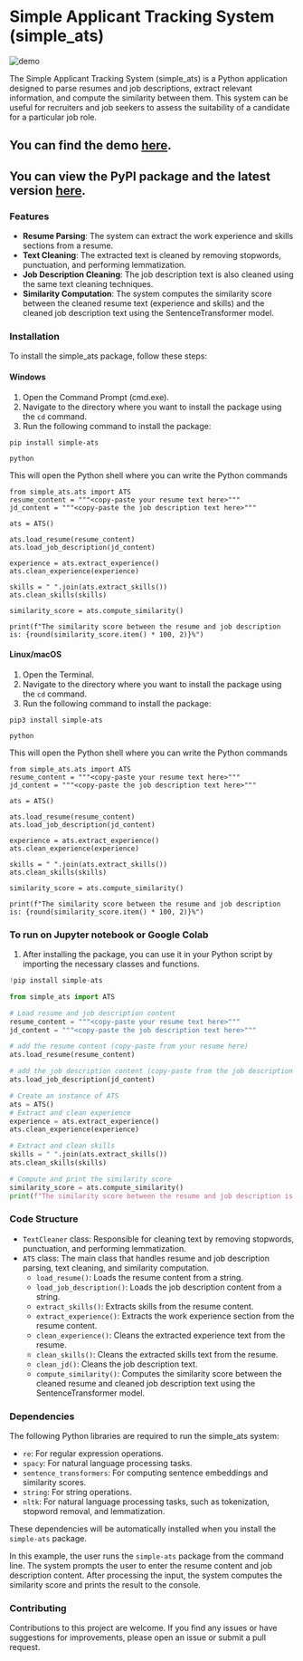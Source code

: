 # Simple Applicant Tracking System (simple_ats)
![demo](https://github.com/Spartan-119/ats_pypi/blob/main/simple%20ats.gif)

The Simple Applicant Tracking System (simple_ats) is a Python application designed to parse resumes and job descriptions, extract relevant information, and compute the similarity between them. This system can be useful for recruiters and job seekers to assess the suitability of a candidate for a particular job role.

## You can find the demo [here](https://colab.research.google.com/drive/10s83Nb2B0rSX4ZlZWjNVsbcONHiq4hZ6?usp=sharing).

## You can view the PyPI package and the latest version [here](https://pypi.org/project/simple-ats/).

### Features

- **Resume Parsing**: The system can extract the work experience and skills sections from a resume.
- **Text Cleaning**: The extracted text is cleaned by removing stopwords, punctuation, and performing lemmatization.
- **Job Description Cleaning**: The job description text is also cleaned using the same text cleaning techniques.
- **Similarity Computation**: The system computes the similarity score between the cleaned resume text (experience and skills) and the cleaned job description text using the SentenceTransformer model.

### Installation

To install the simple_ats package, follow these steps:

#### Windows

1. Open the Command Prompt (cmd.exe).
2. Navigate to the directory where you want to install the package using the `cd` command.
3. Run the following command to install the package:

```
pip install simple-ats
```
```
python
```

This will open the Python shell where you can write the Python commands

```
from simple_ats.ats import ATS
resume_content = """<copy-paste your resume text here>"""
jd_content = """<copy-paste the job description text here>"""

ats = ATS()

ats.load_resume(resume_content)
ats.load_job_description(jd_content)

experience = ats.extract_experience()
ats.clean_experience(experience)

skills = " ".join(ats.extract_skills())
ats.clean_skills(skills)

similarity_score = ats.compute_similarity()

print(f"The similarity score between the resume and job description is: {round(similarity_score.item() * 100, 2)}%")
```

#### Linux/macOS

1. Open the Terminal.
2. Navigate to the directory where you want to install the package using the `cd` command.
3. Run the following command to install the package:

```
pip3 install simple-ats
```
```
python
```

This will open the Python shell where you can write the Python commands

```
from simple_ats.ats import ATS
resume_content = """<copy-paste your resume text here>"""
jd_content = """<copy-paste the job description text here>"""

ats = ATS()

ats.load_resume(resume_content)
ats.load_job_description(jd_content)

experience = ats.extract_experience()
ats.clean_experience(experience)

skills = " ".join(ats.extract_skills())
ats.clean_skills(skills)

similarity_score = ats.compute_similarity()

print(f"The similarity score between the resume and job description is: {round(similarity_score.item() * 100, 2)}%")
```

### To run on Jupyter notebook or Google Colab

1. After installing the package, you can use it in your Python script by importing the necessary classes and functions.

```python
!pip install simple-ats
```
```python
from simple_ats import ATS
```

```python
# Load resume and job description content
resume_content = """<copy-paste your resume text here>"""
jd_content = """<copy-paste the job description text here>"""
```

```python
# add the resume content (copy-paste from your resume here)
ats.load_resume(resume_content)
```

```python
# add the job description content (copy-paste from the job description from the job board here)
ats.load_job_description(jd_content)
```

```python
# Create an instance of ATS
ats = ATS()
# Extract and clean experience
experience = ats.extract_experience()
ats.clean_experience(experience)

# Extract and clean skills
skills = " ".join(ats.extract_skills())
ats.clean_skills(skills)

# Compute and print the similarity score
similarity_score = ats.compute_similarity()
print(f"The similarity score between the resume and job description is: {round(similarity_score.item() * 100, 2)}%")
```

### Code Structure

- `TextCleaner` class: Responsible for cleaning text by removing stopwords, punctuation, and performing lemmatization.
- `ATS` class: The main class that handles resume and job description parsing, text cleaning, and similarity computation.
  - `load_resume()`: Loads the resume content from a string.
  - `load_job_description()`: Loads the job description content from a string.
  - `extract_skills()`: Extracts skills from the resume content.
  - `extract_experience()`: Extracts the work experience section from the resume content.
  - `clean_experience()`: Cleans the extracted experience text from the resume.
  - `clean_skills()`: Cleans the extracted skills text from the resume.
  - `clean_jd()`: Cleans the job description text.
  - `compute_similarity()`: Computes the similarity score between the cleaned resume and cleaned job description text using the SentenceTransformer model.

### Dependencies

The following Python libraries are required to run the simple_ats system:

- `re`: For regular expression operations.
- `spacy`: For natural language processing tasks.
- `sentence_transformers`: For computing sentence embeddings and similarity scores.
- `string`: For string operations.
- `nltk`: For natural language processing tasks, such as tokenization, stopword removal, and lemmatization.

These dependencies will be automatically installed when you install the `simple-ats` package.


In this example, the user runs the `simple-ats` package from the command line. The system prompts the user to enter the resume content and job description content. After processing the input, the system computes the similarity score and prints the result to the console.

### Contributing

Contributions to this project are welcome. If you find any issues or have suggestions for improvements, please open an issue or submit a pull request.
